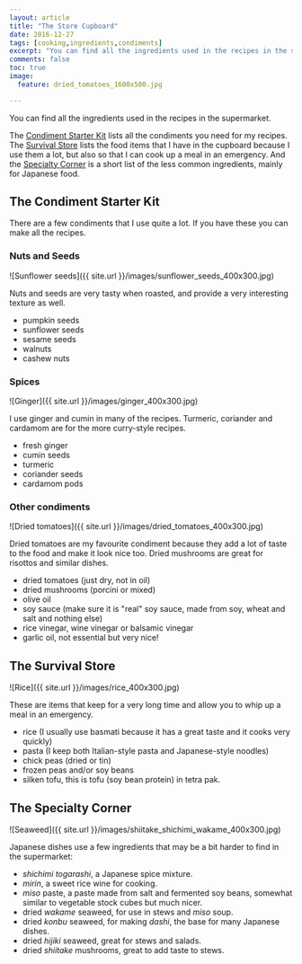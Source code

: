 ```yaml
---
layout: article
title: "The Store Cupboard"
date: 2016-12-27
tags: [cooking,ingredients,condiments]
excerpt: "You can find all the ingredients used in the recipes in the supermarket."
comments: false
toc: true
image:
  feature: dried_tomatoes_1600x500.jpg

---
```


You can find all the ingredients used in the recipes in the supermarket.
<!-- except some of the ingredients for typical Japanese meals.-->

The <a href="#starterkit">Condiment Starter Kit</a> lists all the condiments you need for my recipes. The <a href="#survival">Survival Store</a> lists the food items that I have in the cupboard because I use them a lot, but also so that I can cook up a meal in an emergency. And the <a href="#special">Specialty Corner</a> is a short list of the less common ingredients, mainly for Japanese food.

## The Condiment Starter Kit<a name="starterkit"></a>

There are a few condiments that I use quite a lot. If you have these you can make all the recipes.

### Nuts and Seeds

![Sunflower seeds]({{ site.url }}/images/sunflower_seeds_400x300.jpg)

Nuts and seeds are very tasty when roasted, and provide a very interesting texture as well.

* pumpkin seeds
* sunflower seeds
* sesame seeds
* walnuts
* cashew nuts

### Spices

![Ginger]({{ site.url }}/images/ginger_400x300.jpg)

I use ginger and cumin in many of the recipes. Turmeric, coriander and cardamom are for the more curry-style recipes.

* fresh ginger
* cumin seeds
* turmeric
* coriander seeds
* cardamom pods

### Other condiments

![Dried tomatoes]({{ site.url }}/images/dried_tomatoes_400x300.jpg)

Dried tomatoes are my favourite condiment because they add a lot of taste to the food and make it look nice too. Dried mushrooms are great for risottos and similar dishes.

* dried tomatoes (just dry, not in oil)
* dried mushrooms (porcini or mixed)
* olive oil
* soy sauce (make sure it is "real" soy sauce, made from soy, wheat and salt and nothing else)
* rice vinegar, wine vinegar or balsamic vinegar
* garlic oil, not essential but very nice!

## The Survival Store<a name="survival"></a>

![Rice]({{ site.url }}/images/rice_400x300.jpg)

These are items that keep for a very long time and allow you to whip up a meal in an emergency.

* rice (I usually use basmati because it has a great taste and it cooks very quickly)
* pasta (I keep both Italian-style pasta and Japanese-style noodles)
* chick peas (dried or tin)
* frozen peas and/or soy beans
* silken tofu, this is tofu (soy bean protein) in tetra pak.

## The Specialty Corner<a name="special"></a>

![Seaweed]({{ site.url }}/images/shiitake_shichimi_wakame_400x300.jpg)

Japanese dishes use a few ingredients that may be a bit harder to find in the supermarket:

* _shichimi togarashi_, a Japanese spice mixture.
* _mirin_, a sweet rice wine for cooking.
* _miso_ paste, a paste made from salt and fermented soy beans, somewhat similar to vegetable stock cubes but much nicer.
* dried _wakame_ seaweed, for use in stews and _miso_ soup.
* dried _konbu_ seaweed, for making _dashi_, the base for many Japanese dishes.
* dried _hijiki_ seaweed, great for stews and salads.
* dried _shiitake_ mushrooms, great to add taste to stews.
